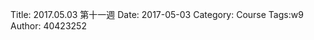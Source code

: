 Title: 2017.05.03 第十一週
Date: 2017-05-03
Category: Course
Tags:w9
Author: 40423252

<!-- PELICAN_END_SUMMARY -->
